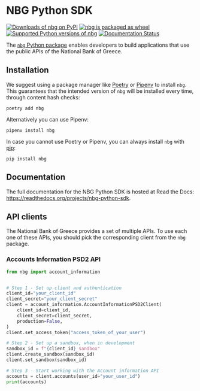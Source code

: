 # NBG Python SDK

[![Downloads of nbg on PyPI](https://pepy.tech/badge/nbg)](https://pepy.tech/project/nbg) [![nbg is packaged as wheel](https://img.shields.io/pypi/wheel/nbg.svg)](https://pypi.org/project/nbg/) [![Supported Python versions of nbg](https://img.shields.io/pypi/pyversions/nbg.svg)](https://pypi.org/project/nbg/) [![Documentation Status](https://readthedocs.org/projects/nbg-python-sdk/badge/?version=latest)](https://nbg-python-sdk.readthedocs.io/en/latest/?badge=latest)

The [`nbg` Python package](https://pypi.org/project/nbg) enables developers to build applications that use the public APIs of the National Bank of Greece.


## Installation

We suggest using a package manager like [Poetry](https://python-poetry.org) or [Pipenv](https://pipenv.pypa.io) to install `nbg`. This guarantees that the intended version of `nbg` will be installed every time, through content hash checks:

```console
poetry add nbg
```

Alternatively you can use Pipenv:

```console
pipenv install nbg
```

In case you cannot use Poetry or Pipenv, you can always install `nbg` with [pip](https://pip.pypa.io/en/stable/):

```console
pip install nbg
```

## Documentation

The full documentation for the NBG Python SDK is hosted at Read the Docs: https://readthedocs.org/projects/nbg-python-sdk.

## API clients

The National Bank of Greece provides a set of multiple APIs. To use each one of these APIs, you should pick the corresponding client from the `nbg` package.

### Accounts Information PSD2 API

```python
from nbg import account_information


# Step 1 - Set up client and authentication
client_id="your_client_id"
client_secret="your_client_secret"
client = account_information.AccountInformationPSD2Client(
    client_id=client_id,
    client_secret=client_secret,
    production=False,
)
client.set_access_token("access_token_of_your_user")

# Step 2 - Set up a sandbox, when in development
sandbox_id = f"{client_id}_sandbox"
client.create_sandbox(sandbox_id)
client.set_sandbox(sandbox_id)

# Step 3 - Start working with the Account information API
accounts = client.accounts(user_id="your_user_id")
print(accounts)
```
